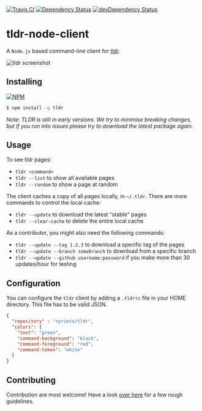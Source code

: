 [![Travis CI](https://api.travis-ci.org/rprieto/tldr.png)](https://travis-ci.org/rprieto/tldr) [![Dependency Status](https://david-dm.org/rprieto/tldr.png?theme=shields.io)](https://david-dm.org/rprieto/tldr) [![devDependency Status](https://david-dm.org/rprieto/tldr/dev-status.png?theme=shields.io)](https://david-dm.org/rprieto/tldr#info=devDependencies)

# tldr-node-client

A `Node.js` based command-line client for [tldr](https://github.com/rprieto/tldr-node-client).

![tldr screenshot](http://raw.github.com/rprieto/tldr/master/screenshot.png)

## Installing

[![NPM](https://nodei.co/npm/tldr.png)](https://www.npmjs.org/package/tldr)

```bash
$ npm install -g tldr
```

*Note: TLDR is still in early versions. We try to minimise breaking changes, but if you run into issues please try to download the latest package again.*

## Usage

To see tldr pages:

- `tldr <command>`
- `tldr --list` to show all available pages
- `tldr --random` to show a page at random

The client caches a copy of all pages locally, in `~/.tldr`.
There are more commands to control the local cache:

- `tldr --update` to download the latest "stable" pages
- `tldr --clear-cache` to delete the entire local cache

As a contributor, you might also need the following commands:

- `tldr --update --tag 1.2.3` to download a specific tag of the pages
- `tldr --update --branch somebranch` to download from a specific branch
- `tldr --update --github username:password` if you make more than 30 updates/hour for testing

## Configuration

You can configure the `tldr` client by adding a `.tldrrc` file in your HOME directory. This file has to be valid JSON.

```json
{
  "repository" : "rprieto/tldr",
  "colors": {
    "text": "green",
    "command-background": "black",
    "command-foreground": "red",
    "command-token": "white"
  }
}
```

## Contributing

Contribution are most welcome! Have a look [over here](https://github.com/rprieto/tldr-node-client/blob/master/CONTRIBUTING.md) for a few rough guidelines.

